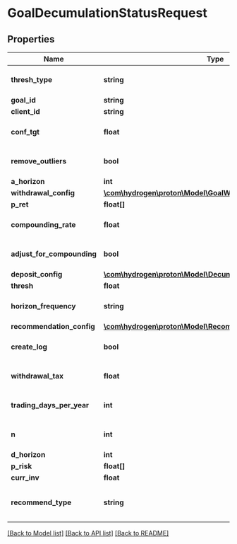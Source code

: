 # GoalDecumulationStatusRequest

## Properties
Name | Type | Description | Notes
------------ | ------------- | ------------- | -------------
**thresh_type** | **string** |  | [optional] [default to 'perc']
**goal_id** | **string** |  | [optional] 
**client_id** | **string** |  | [optional] 
**conf_tgt** | **float** |  | [optional] [default to 0.9]
**remove_outliers** | **bool** |  | [optional] [default to true]
**a_horizon** | **int** |  | [optional] 
**withdrawal_config** | [**\com\hydrogen\proton\Model\GoalWithdrawalConfig[]**](GoalWithdrawalConfig.md) |  | [optional] 
**p_ret** | **float[]** |  | 
**compounding_rate** | **float** |  | [optional] [default to 0.0]
**adjust_for_compounding** | **bool** |  | [optional] [default to false]
**deposit_config** | [**\com\hydrogen\proton\Model\DecumulationGoalDepositConfig[]**](DecumulationGoalDepositConfig.md) |  | [optional] 
**thresh** | **float** |  | [optional] 
**horizon_frequency** | **string** |  | [optional] [default to 'year']
**recommendation_config** | [**\com\hydrogen\proton\Model\RecommendationConfig**](RecommendationConfig.md) |  | [optional] 
**create_log** | **bool** |  | [optional] [default to false]
**withdrawal_tax** | **float** |  | [optional] [default to 0.0]
**trading_days_per_year** | **int** |  | [optional] [default to 252]
**n** | **int** |  | [optional] [default to 1000]
**d_horizon** | **int** |  | [optional] 
**p_risk** | **float[]** |  | 
**curr_inv** | **float** |  | [optional] 
**recommend_type** | **string** |  | [optional] [default to 'horizon']

[[Back to Model list]](../README.md#documentation-for-models) [[Back to API list]](../README.md#documentation-for-api-endpoints) [[Back to README]](../README.md)


